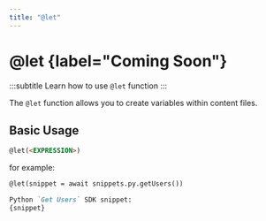 ```yaml
---
title: "@let"
---
```


# @let {label="Coming Soon"}
:::subtitle
Learn how to use `@let` function
:::

The `@let` function allows you to create variables within content files.

## Basic Usage

```md
@let(<EXPRESSION>)
```

for example:
```md
@let(snippet = await snippets.py.getUsers())

Python `Get Users` SDK snippet:
{snippet}
```

